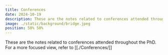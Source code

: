 ```yaml
---
title: Conferences
date: 2024-10-19
description: These are the notes related to conferences attended throughout the PhD
image: ./static/background/bridge.jpeg
position: 50% 50%
---
```


These are the notes related to conferences attended throughout the PhD.
For a more focused view, refer to [[./Conferences/]]
